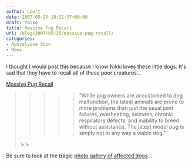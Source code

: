 ```yaml
---
author: court
date: 2007-05-25 18:32:37+00:00
draft: false
title: Massive Pug Recall
url: /blog/2007/05/25/massive-pug-recall/
categories:
- Apocalypse Soon
- News
---
```


I thought I would post this because I know Nikki loves these little dogs.  It's sad that they have to recall all of these poor creatures...

[Massive Pug Recall](http://www.theonion.com/content/news/dog_breeders_issue_massive_recall)


<blockquote>

> 
> <blockquote>

>> 
>> <blockquote>"While pug owners are accustomed to dog malfunction, the latest animals are prone to more problems than just the usual joint failures, overheating, seizures, chronic respiratory defects, and inability to breed without assistance. The latest model pug is simply not in any way a viable dog."</blockquote>
>> 
>> 
</blockquote>
> 
> 
</blockquote>


Be sure to look at the tragic [photo gallery of affected dogs](http://www.theonion.com/content/news_in_photos/recalled_pugs)...
